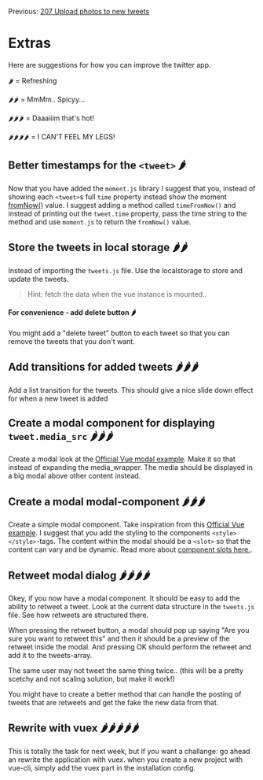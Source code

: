 Previous: [207 Upload photos to new tweets](./207-upload-photos.md)
# Extras
Here are suggestions for how you can improve the twitter app.

🌶 = Refreshing

🌶🌶 = MmMm.. Spicyy...

🌶🌶🌶 = Daaaiiim that's hot!

🌶🌶🌶🌶 = I CAN'T FEEL MY LEGS! 

## Better timestamps for the `<tweet>` 🌶
Now that you have added the `moment.js` library I suggest that you, instead of showing each `<tweet>`s full `time` property instead show the moment [fromNow()](https://momentjs.com/docs/#/displaying/fromnow/) value. I suggest adding a method called `timeFromNow()` and instead of printing out the `tweet.time` property, pass the time string to the method and use `moment.js` to return the `fromNow()` value.

## Store the tweets in local storage  🌶🌶
Instead of importing the `tweets.js` file. Use the localstorage to store and update the tweets.
>Hint: fetch the data when the vue instance is mounted..

#### For convenience - add delete button 🌶
You might add a "delete tweet" button to each tweet so that you can remove the tweets that you don't want.

## Add transitions for added tweets  🌶🌶🌶
Add a list transition for the tweets. This should give a nice slide down effect for when a new tweet is added

## Create a modal component for displaying `tweet.media_src`  🌶🌶🌶
Create a modal look at the [Official Vue modal example](https://vuejs.org/v2/examples/modal.html). Make it so that instead of expanding the media_wrapper. The media should be displayed in a big modal above other content instead.

## Create a modal modal-component 🌶🌶🌶
Create a simple modal component. Take inspiration from this [Official Vue example](https://vuejs.org/v2/examples/modal.html). I suggest that you add the styling to the components `<style></style>`-tags.
The content within the modal should be a `<slot>` so that the content can vary and be dynamic. Read more about [component slots here.](https://vuejs.org/v2/guide/components.html#Single-Slot).

## Retweet modal dialog 🌶🌶🌶🌶
Okey, if you now have a modal component. It should be easy to add the ability to retweet a tweet. Look at the current data structure in the `tweets.js` file. See how retweets are structured there.

When pressing the retweet button, a modal should pop up saying "Are you sure you want to retweet this" and then it should be a preview of the retweet inside the modal. And pressing OK should perform the retweet and add it to the tweets-array.

The same user may not tweet the same thing twice.. (this will be a pretty scetchy and not scaling solution, but make it work!)

You might have to create a better method that can handle the posting of tweets that are retweets and get the fake the new data from that.

## Rewrite with vuex 🌶️🌶️🌶️🌶️🌶️
This is totally the task for next week, but if you want a challange: go ahead an rewrite the application with vuex. when you create a new project with vue-cli, simply add the vuex part in the installation config.

